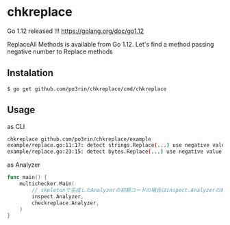 # chkreplace

Go 1.12 released !!!
https://golang.org/doc/go1.12

ReplaceAll Methods is available from Go 1.12. Let's find a method passing negative number to Replace methods

## Instalation

```
$ go get github.com/po3rin/chkreplace/cmd/chkreplace
```

## Usage

as CLI

```bash
chkreplace github.com/po3rin/chkreplace/example
example/replace.go:11:17: detect strings.Replace(...) use negative value -1
example/replace.go:23:15: detect bytes.Replace(...) use negative value -1
```

as Analyzer

```go
func main() {
	multichecker.Main(
		// skeletonで生成したAnalyzerの初期コードの場合はinspect.Analyzerの結果に依存している
		inspect.Analyzer,
		checkreplace.Analyzer,
	)
}
```